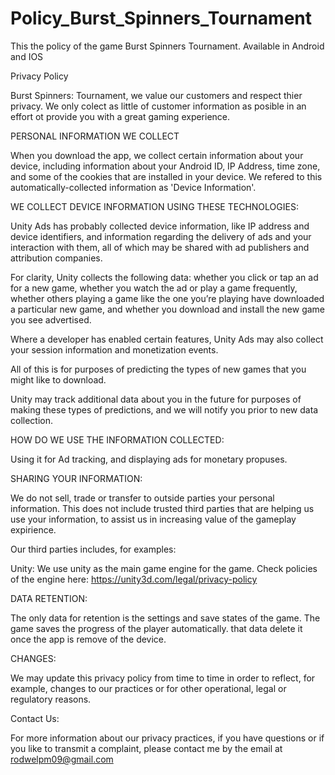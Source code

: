 # Policy_Burst_Spinners_Tournament
This the policy of the game Burst Spinners Tournament. Available in Android and IOS



Privacy Policy

Burst Spinners: Tournament, we value our customers and respect thier privacy. We only colect as little of customer information as posible in an effort ot provide you with a great gaming experience.

PERSONAL INFORMATION WE COLLECT

When you download the app, we collect certain information about your device, including information about your Android ID, IP Address, time zone, and some of the cookies that are installed in your device. We refered to this automatically-collected information as 'Device Information'.

WE COLLECT DEVICE INFORMATION USING THESE TECHNOLOGIES:

Unity Ads has probably collected device information, like IP address and device identifiers, and information regarding the delivery of ads and your interaction with them, all of which may be shared with ad publishers and attribution companies. 

For clarity, Unity collects the following data: whether you click or tap an ad for a new game, whether you watch the ad or play a game frequently, whether others playing a game like the one you’re playing have downloaded a particular new game, and whether you download and install the new game you see advertised. 

Where a developer has enabled certain features, Unity Ads may also collect your session information and monetization events. 

All of this is for purposes of predicting the types of new games that you might like to download. 

Unity may track additional data about you in the future for purposes of making these types of predictions, and we will notify you prior to new data collection.


HOW DO WE USE THE INFORMATION COLLECTED: 

Using it for Ad tracking, and displaying ads for monetary propuses. 


SHARING YOUR INFORMATION:

We do not sell, trade or transfer to outside parties your personal information. This does not include trusted third parties that are helping us use your information, to assist us in increasing value of the gameplay expirience.

Our third parties includes, for examples: 

Unity: We use unity as the main game engine for the game. Check policies of the engine here: https://unity3d.com/legal/privacy-policy

DATA RETENTION: 

The only data for retention is the settings and save states of the game. The game saves the progress of the player automatically. that data delete it once the app is remove of the device. 

CHANGES:

We may update this privacy policy from time to time in order to reflect, for example, changes to our practices or for other operational, legal or regulatory reasons.

Contact Us: 

For more information about our privacy practices, if you have questions or if you like to transmit a complaint, please contact me by the email at rodwelpm09@gmail.com
